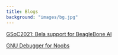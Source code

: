 ```yaml
---
title: Blogs
background: "images/bg.jpg"
---
```


[GSoC2021: Bela support for BeagleBone AI](https://dhruvag2000.github.io/Blog-GSoC21/)

[GNU Debugger for Noobs](https://dhruvag2000.github.io/gdb-for-noobs/)
